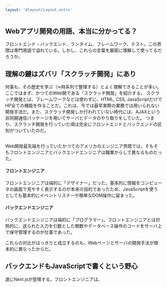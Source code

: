 ```yaml
---
layout: '@layout/Layout.astro'
---
```


## Webアプリ開発の用語、本当に分かってる？
フロントエンド・バックエンド、ランタイム、フレームワーク、テスト。この界隈は専門用語で溢れている。しかし、これらの言葉を厳密に理解して使ってるだろうか。
## 理解の鍵はズバリ「スクラッチ開発」にあり
何事も、その歴史を学ぶ（≒時系列で整理する）とよく理解できることが多い。ここではまず、かつてのWeb開である「スクラッチ開発」を紹介する。
スクラッチ開発とは、フレームワークなどは使わずに、HTML, CSS, JavaScriptだけでHP全ての機能を作ることだ。これは、今では最早実際の業務では用いられない開発手法だ。また、スクラッチ開発しか行われていない時代には、AJAXという非同期通信パッケージを用いてサーバとデータのやり取りをしていた。
つまり、スクラッチ開発を行っていた頃は完全にフロントエンドとバックエンドの区別がついていたのだ。
## 
Web開発最先端を行っていたかつてのアメリカのエンジニア界隈では、そもそもフロントエンジニアとバックエンドエンジニアは職業からして異なるものだった。
#### フロントエンジニア
フロントエンジニアは端的に「デザイナー」だった。基本的に情報をコンピュータの画面で見やすく表示するのが本来の目的であったため、JavaScriptを使うとしても基本的にイベントリスナーや簡単なDOM操作に留まった。
#### バックエンドエンジニア
バックエンドエンジニアは端的に「プログラマー」。フロントエンジニアとは対照的に、送られた入力を引数とした関数やデータベース操作のコードをサーバ上で保守管理するのが仕事であった。

これらの対比がはっきりと成立するのも、Webページとサーバの開発手法が根本的に異なったからだ。

## バックエンドもJavaScriptで書くという野心
遂にNext.jsが登場する。フロントエンジニアは、